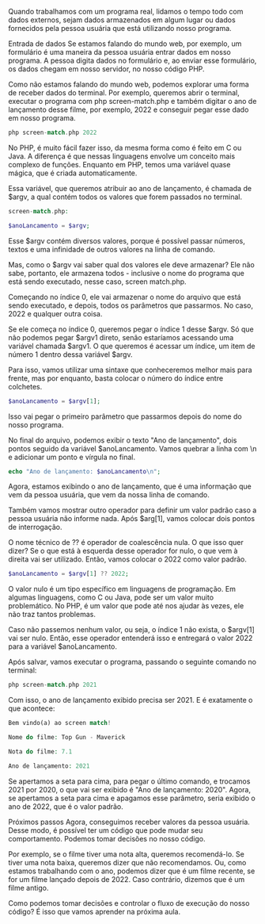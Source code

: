 Quando trabalhamos com um programa real, lidamos o tempo todo com dados externos, sejam dados armazenados em algum lugar ou dados fornecidos pela pessoa usuária que está utilizando nosso programa.

Entrada de dados
Se estamos falando do mundo web, por exemplo, um formulário é uma maneira da pessoa usuária entrar dados em nosso programa. A pessoa digita dados no formulário e, ao enviar esse formulário, os dados chegam em nosso servidor, no nosso código PHP.

Como não estamos falando do mundo web, podemos explorar uma forma de receber dados do terminal. Por exemplo, queremos abrir o terminal, executar o programa com php screen-match.php e também digitar o ano de lançamento desse filme, por exemplo, 2022 e conseguir pegar esse dado em nosso programa.

```php
php screen-match.php 2022
```

No PHP, é muito fácil fazer isso, da mesma forma como é feito em C ou Java. A diferença é que nessas linguagens envolve um conceito mais complexo de funções. Enquanto em PHP, temos uma variável quase mágica, que é criada automaticamente.

Essa variável, que queremos atribuir ao ano de lançamento, é chamada de $argv, a qual contém todos os valores que forem passados no terminal.
```php
screen-match.php:
```
```php
$anoLancamento = $argv;
```
Esse $argv contém diversos valores, porque é possível passar números, textos e uma infinidade de outros valores na linha de comando.

Mas, como o $argv vai saber qual dos valores ele deve armazenar? Ele não sabe, portanto, ele armazena todos - inclusive o nome do programa que está sendo executado, nesse caso, screen match.php.

Começando no índice 0, ele vai armazenar o nome do arquivo que está sendo executado, e depois, todos os parâmetros que passarmos. No caso, 2022 e qualquer outra coisa.

Se ele começa no índice 0, queremos pegar o índice 1 desse $argv. Só que não podemos pegar $argv1 direto, senão estaríamos acessando uma variável chamada $argv1. O que queremos é acessar um índice, um item de número 1 dentro dessa variável $argv.

Para isso, vamos utilizar uma sintaxe que conheceremos melhor mais para frente, mas por enquanto, basta colocar o número do índice entre colchetes.
```php
$anoLancamento = $argv[1];
```
Isso vai pegar o primeiro parâmetro que passarmos depois do nome do nosso programa.

No final do arquivo, podemos exibir o texto "Ano de lançamento", dois pontos seguido da variável $anoLancamento. Vamos quebrar a linha com \n e adicionar um ponto e vírgula no final.
```php
echo "Ano de lançamento: $anoLancamento\n";
```
Agora, estamos exibindo o ano de lançamento, que é uma informação que vem da pessoa usuária, que vem da nossa linha de comando.

Também vamos mostrar outro operador para definir um valor padrão caso a pessoa usuária não informe nada. Após $arg[1], vamos colocar dois pontos de interrogação.

O nome técnico de ?? é operador de coalescência nula. O que isso quer dizer? Se o que está à esquerda desse operador for nulo, o que vem à direita vai ser utilizado. Então, vamos colocar o 2022 como valor padrão.
```php
$anoLancamento = $argv[1] ?? 2022;
```
O valor nulo é um tipo específico em linguagens de programação. Em algumas linguagens, como C ou Java, pode ser um valor muito problemático. No PHP, é um valor que pode até nos ajudar às vezes, ele não traz tantos problemas.

Caso não passemos nenhum valor, ou seja, o índice 1 não exista, o $argv[1] vai ser nulo. Então, esse operador entenderá isso e entregará o valor 2022 para a variável $anoLancamento.

Após salvar, vamos executar o programa, passando o seguinte comando no terminal:
```php
php screen-match.php 2021
```
Com isso, o ano de lançamento exibido precisa ser 2021. E é exatamente o que acontece:
```php
Bem vindo(a) ao screen match!

Nome do filme: Top Gun - Maverick

Nota do filme: 7.1

Ano de lançamento: 2021
```
Se apertamos a seta para cima, para pegar o último comando, e trocamos 2021 por 2020, o que vai ser exibido é "Ano de lançamento: 2020". Agora, se apertamos a seta para cima e apagamos esse parâmetro, seria exibido o ano de 2022, que é o valor padrão.

Próximos passos
Agora, conseguimos receber valores da pessoa usuária. Desse modo, é possível ter um código que pode mudar seu comportamento. Podemos tomar decisões no nosso código.

Por exemplo, se o filme tiver uma nota alta, queremos recomendá-lo. Se tiver uma nota baixa, queremos dizer que não recomendamos. Ou, como estamos trabalhando com o ano, podemos dizer que é um filme recente, se for um filme lançado depois de 2022. Caso contrário, dizemos que é um filme antigo.

Como podemos tomar decisões e controlar o fluxo de execução do nosso código? É isso que vamos aprender na próxima aula.
